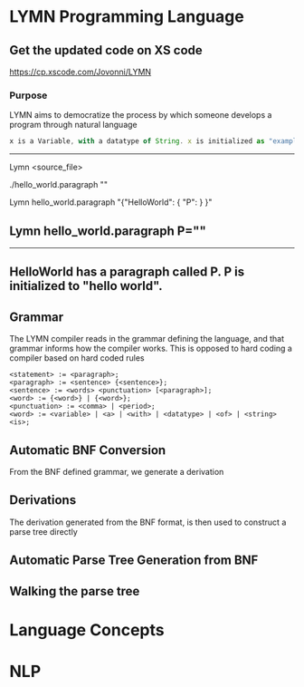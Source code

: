 # LYMN Programming Language

## Get the updated code on XS code
https://cp.xscode.com/Jovonni/LYMN

### Purpose
LYMN aims to democratize the process by which someone develops a program through natural language

```javascript
x is a Variable, with a datatype of String. x is initialized as "example".
```

--------

Lymn <source_file>

./hello_world.paragraph ""

Lymn hello_world.paragraph "{"HelloWorld": {
    "P":
  }
}"

Lymn hello_world.paragraph P=""
-----------

----------------
HelloWorld has a paragraph called P. P is initialized to "hello world".
----------------

## Grammar
The LYMN compiler reads in the grammar defining the language, and that grammar informs how the compiler works. This is opposed to hard coding a compiler based on hard coded rules

```
<statement> := <paragraph>;
<paragraph> := <sentence> {<sentence>};
<sentence> := <words> <punctuation> [<paragraph>];
<word> := {<word>} | {<word>};
<punctuation> := <comma> | <period>;
<word> := <variable> | <a> | <with> | <datatype> | <of> | <string> <is>;
```

## Automatic BNF Conversion
From the BNF defined grammar, we generate a derivation

## Derivations
The derivation generated from the BNF format, is then used to construct a parse tree directly

## Automatic Parse Tree Generation from BNF

## Walking the parse tree

# Language Concepts

# NLP
